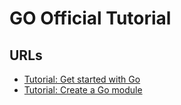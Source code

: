 # GO Official Tutorial
## URLs
+ [Tutorial: Get started with Go](https://golang.org/doc/tutorial/getting-started)
+ [Tutorial: Create a Go module](https://golang.org/doc/tutorial/create-module)
